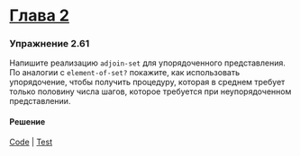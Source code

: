 # [Глава 2](../index.md#Глава-2-Построение-абстракций-с-помощью-данных)

### Упражнение 2.61
Напишите реализацию `adjoin-set` для упорядоченного представления. По аналогии с `element-of-set?` покажите, как использовать упорядочение, чтобы получить процедуру, которая в среднем требует только половину числа шагов, которое требуется при неупорядоченном представлении.

#### Решение
[Code](../../src/sicp/chapter02/2_61.clj) | [Test](../../test/sicp/chapter02/2_61_test.clj)

